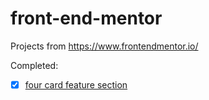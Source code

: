 # front-end-mentor
Projects from https://www.frontendmentor.io/

Completed:

- [x] [four card feature section](https://www.frontendmentor.io/challenges/four-card-feature-section-weK1eFYK)
